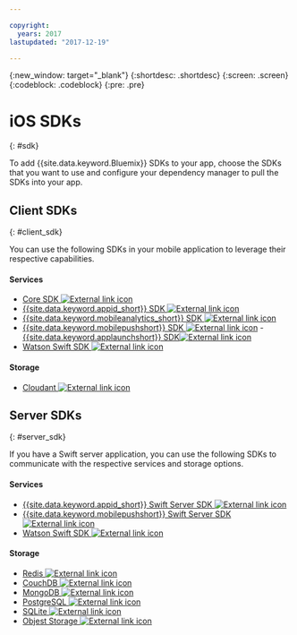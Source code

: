 ```yaml
---

copyright:
  years: 2017
lastupdated: "2017-12-19"

---
```

{:new_window: target="_blank"}
{:shortdesc: .shortdesc}
{:screen: .screen}
{:codeblock: .codeblock}
{:pre: .pre}

# iOS SDKs
{: #sdk}

To add {{site.data.keyword.Bluemix}} SDKs to your app, choose the SDKs that you want to use and configure your dependency manager to pull the SDKs into your app.

## Client SDKs
{: #client_sdk}

You can use the following SDKs in your mobile application to leverage their respective capabilities.

#### Services
- [Core SDK ![External link icon](../icons/launch-glyph.svg "External link icon")](https://github.com/ibm-bluemix-mobile-services/bms-clientsdk-swift-core)
- [{{site.data.keyword.appid_short}} SDK ![External link icon](../icons/launch-glyph.svg "External link icon")](https://github.com/ibm-cloud-security/appid-clientsdk-swift)
- [{{site.data.keyword.mobileanalytics_short}} SDK ![External link icon](../icons/launch-glyph.svg "External link icon")](https://github.com/ibm-bluemix-mobile-services/bms-clientsdk-swift-analytics)
- [{{site.data.keyword.mobilepushshort}} SDK ![External link icon](../icons/launch-glyph.svg "External link icon")](https://github.com/ibm-bluemix-mobile-services/bms-clientsdk-swift-push)
-[{{site.data.keyword.applaunchshort}} SDK![External link icon](../icons/launch-glyph.svg "External link icon")](https://github.com/ibm-bluemix-mobile-services/bms-clientsdk-swift-applaunch)
- [Watson Swift SDK ![External link icon](../icons/launch-glyph.svg "External link icon")](https://github.com/watson-developer-cloud/swift-sdk)

#### Storage
- [Cloudant ![External link icon](../icons/launch-glyph.svg "External link icon")](https://github.com/cloudant/swift-cloudant)

## Server SDKs
{: #server_sdk}

If you have a Swift server application, you can use the following SDKs to communicate with the respective services and storage options.

#### Services
- [{{site.data.keyword.appid_short}} Swift Server SDK ![External link icon](../icons/launch-glyph.svg "External link icon")](https://github.com/ibm-cloud-security/appid-serversdk-swift)
- [{{site.data.keyword.mobilepushshort}} Swift Server SDK ![External link icon](../icons/launch-glyph.svg "External link icon")](https://github.com/ibm-bluemix-mobile-services/bms-pushnotifications-serversdk-swift)
- [Watson Swift SDK ![External link icon](../icons/launch-glyph.svg "External link icon")](https://github.com/watson-developer-cloud/swift-sdk)

#### Storage
- [Redis ![External link icon](../icons/launch-glyph.svg "External link icon")](https://github.com/IBM-Swift/Kitura-redis)
- [CouchDB ![External link icon](../icons/launch-glyph.svg "External link icon")](https://github.com/IBM-Swift/Kitura-CouchDB)
- [MongoDB ![External link icon](../icons/launch-glyph.svg "External link icon")](https://github.com/OpenKitten/MongoKitten)
- [PostgreSQL ![External link icon](../icons/launch-glyph.svg "External link icon")](https://github.com/IBM-Swift/Swift-Kuery-PostgreSQL)
- [SQLite ![External link icon](../icons/launch-glyph.svg "External link icon")](https://github.com/IBM-Swift/Swift-Kuery-SQLite)
- [Objest Storage ![External link icon](../icons/launch-glyph.svg "External link icon")](https://github.com/ibm-bluemix-mobile-services/bluemix-objectstorage-serversdk-swift)
